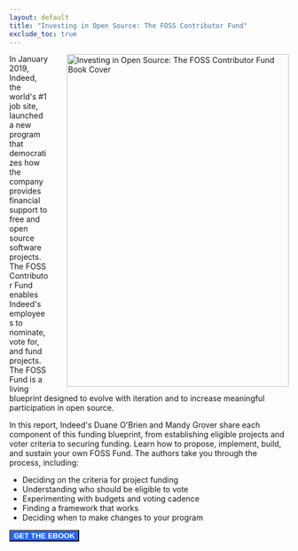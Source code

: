 ```yaml
---
layout: default
title: "Investing in Open Source: The FOSS Contributor Fund"
exclude_toc: true
---
```

<img align="right" src="{{ site.baseurl }}/images/investing in open source book cover.jpeg" alt="Investing in Open Source: The FOSS Contributor Fund Book Cover" style="width:400px;height:600px;padding-left:30px;"/>

In January 2019, Indeed, the world's #1 job site, launched a new program that democratizes how the company provides financial support to free and open source software projects. The FOSS Contributor Fund enables Indeed's employees to nominate, vote for, and fund projects. The FOSS Fund is a living blueprint designed to evolve with iteration and to increase meaningful participation in open source.

In this report, Indeed's Duane O'Brien and Mandy Grover share each component of this funding blueprint, from establishing eligible projects and voter criteria to securing funding. Learn how to propose, implement, build, and sustain your own FOSS Fund. The authors take you through the process, including:

* Deciding on the criteria for project funding
* Understanding who should be eligible to vote
* Experimenting with budgets and voting cadence
* Finding a framework that works
* Deciding when to make changes to your program

<div style="page-break-after: always;"></div>

<button style="background:#2965f3;color:white;font-weight:bold;border-color:none" name="button" onclick="https://learning.oreilly.com/library/view/investing-in-open/9781098111915/">GET THE EBOOK</button>



